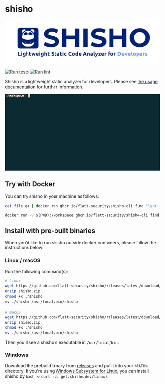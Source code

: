 # shisho

![shisho](./docs/public/images/header.png)

[![Run tests](https://github.com/flatt-security/shisho/actions/workflows/test.yml/badge.svg?branch=main)](https://github.com/flatt-security/shisho/actions/workflows/test.yml) [![Run lint](https://github.com/flatt-security/shisho/actions/workflows/lint.yml/badge.svg?branch=main)](https://github.com/flatt-security/shisho/actions/workflows/lint.yml)

Shisho is a lightweight static analyzer for developers. Please see [the usage documentation](https://docs.shisho.dev) for further information.

![demo](./docs/content/images/shisho-demo.gif)

## Try with Docker

You can try shisho in your machine as follows:

```sh
cat file.go | docker run ghcr.io/flatt-security/shisho-cli find "len(:[...])"
```

```sh
docker run -v $(PWD):/workspace ghcr.io/flatt-security/shisho-cli find "len(:[...])" file.go
```

## Install with pre-built binaries

When you'd like to run shisho outside docker containers, please follow the instructions below:

### Linux / macOS

Run the following command(s):

```sh
# Linux
wget https://github.com/flatt-security/shisho/releases/latest/download/build-x86_64-unknown-linux-gnu.zip -O shisho.zip
unzip shisho.zip
chmod +x ./shisho
mv ./shisho /usr/local/bin/shisho

# macOS
wget https://github.com/flatt-security/shisho/releases/latest/download/build-x86_64-apple-darwin.zip -O shisho.zip
unzip shisho.zip
chmod +x ./shisho
mv ./shisho /usr/local/bin/shisho
```

Then you'll see a shisho's executable in `/usr/local/bin`.

### Windows

Download the prebuild binary from [releases](https://github.com/flatt-security/shisho/releases) and put it into your `%PATH%` directory.
If you're using [Windows Subsystem for Linux](https://docs.microsoft.com/en-us/windows/wsl/install-win10), you can install shisho by `bash <(curl -sL get.shisho.dev/linux)`.
